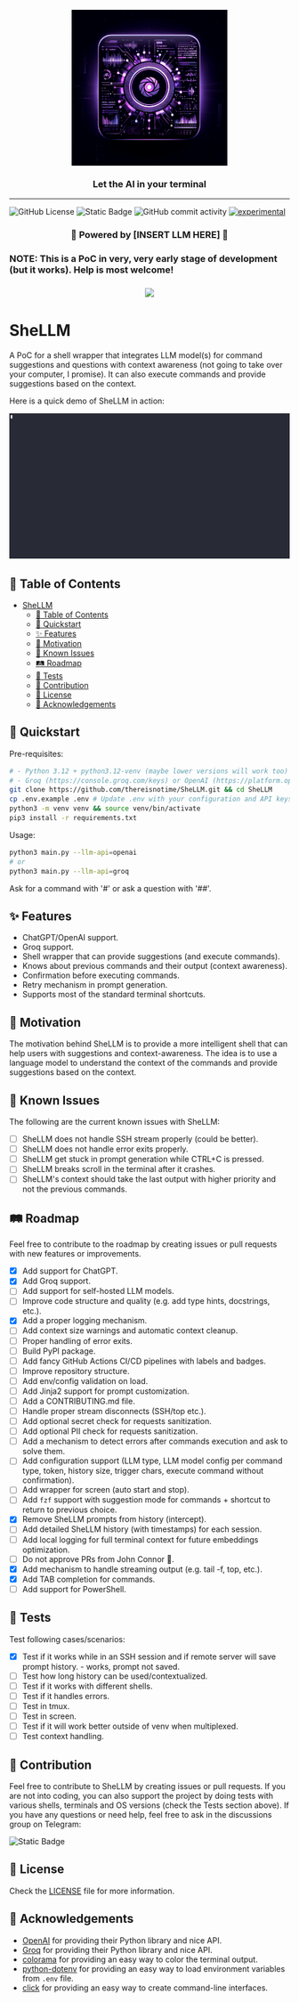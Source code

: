 <p align="center"><img align="center" width="280" src="./assets/icon.png"/></p>
<h3 align="center">Let the AI  in your terminal </h3>
<hr>

![GitHub License](https://img.shields.io/github/license/thereisnotime/SheLLM) ![Static Badge](https://img.shields.io/badge/https%3A%2F%2Ft.me%2F%2BIBtlo3xD-cs0NzVk?logo=telegram&label=Telegram%20Group)
 ![GitHub commit activity](https://img.shields.io/github/commit-activity/t/thereisnotime/SheLLM) [![experimental](http://badges.github.io/stability-badges/dist/experimental.svg)](http://github.com/badges/stability-badges)

<h3 align="center">🤖 Powered by [INSERT LLM HERE] 🤖</h3>

<h3>NOTE: This is a PoC in very, very early stage of development (but it works). Help is most welcome!<h3>

<p align="center">
  <a href="https://skillicons.dev">
    <img src="https://skillicons.dev/icons?i=bash,linux,py" />
  </a>
</p>

# SheLLM

A PoC for a shell wrapper that integrates LLM model(s) for command suggestions and questions with context awareness (not going to take over your computer, I promise).
It can also execute commands and provide suggestions based on the context.

Here is a quick demo of SheLLM in action:

![Demo01](./assets/demo01.gif)

## 📑 Table of Contents

- [SheLLM](#shellm)
  - [📑 Table of Contents](#-table-of-contents)
  - [🚀 Quickstart](#-quickstart)
  - [✨ Features](#-features)
  - [🎯 Motivation](#-motivation)
  - [🐞 Known Issues](#-known-issues)
  - [🛤️ Roadmap](#️-roadmap)
  - [🧪 Tests](#-tests)
  - [🤝 Contribution](#-contribution)
  - [📜 License](#-license)
  - [🙏 Acknowledgements](#-acknowledgements)

## 🚀 Quickstart

Pre-requisites:

```bash
# - Python 3.12 + python3.12-venv (maybe lower versions will work too)
# - Groq (https://console.groq.com/keys) or OpenAI (https://platform.openai.com/api-keys) API key
git clone https://github.com/thereisnotime/SheLLM.git && cd SheLLM
cp .env.example .env # Update .env with your configuration and API keys.
python3 -m venv venv && source venv/bin/activate
pip3 install -r requirements.txt
```

Usage:

```bash
python3 main.py --llm-api=openai
# or
python3 main.py --llm-api=groq
```

Ask for a command with '#' or ask a question with '##'.

## ✨ Features

- ChatGPT/OpenAI support.
- Groq support.
- Shell wrapper that can provide suggestions (and execute commands).
- Knows about previous commands and their output (context awareness).
- Confirmation before executing commands.
- Retry mechanism in prompt generation.
- Supports most of the standard terminal shortcuts.

## 🎯 Motivation

The motivation behind SheLLM is to provide a more intelligent shell that can help users with suggestions and context-awareness. The idea is to use a language model to understand the context of the commands and provide suggestions based on the context.


## 🐞 Known Issues

The following are the current known issues with SheLLM:

- [ ] SheLLM does not handle SSH stream properly (could be better).
- [ ] SheLLM does not handle error exits properly.
- [ ] SheLLM get stuck in prompt generation while CTRL+C is pressed.
- [ ] SheLLM breaks scroll in the terminal after it crashes.
- [ ] SheLLM's context should take the last output with higher priority and not the previous commands.

## 🛤️ Roadmap

Feel free to contribute to the roadmap by creating issues or pull requests with new features or improvements.

- [x] Add support for ChatGPT.
- [x] Add Groq support.
- [ ] Add support for self-hosted LLM models.
- [ ] Improve code structure and quality (e.g. add type hints, docstrings, etc.).
- [x] Add a proper logging mechanism.
- [ ] Add context size warnings and automatic context cleanup.
- [ ] Proper handling of error exits.
- [ ] Build PyPI package.
- [ ] Add fancy GitHub Actions CI/CD pipelines with labels and badges.
- [ ] Improve repository structure.
- [ ] Add env/config validation on load.
- [ ] Add Jinja2 support for prompt customization.
- [ ] Add a CONTRIBUTING.md file.
- [ ] Handle proper stream disconnects (SSH/top etc.).
- [ ] Add optional secret check for requests sanitization.
- [ ] Add optional PII check for requests sanitization.
- [ ] Add a mechanism to detect errors after commands execution and ask to solve them.
- [ ] Add configuration support (LLM type, LLM model config per command type, token, history size, trigger chars, execute command without confirmation).
- [ ] Add wrapper for screen (auto start and stop).
- [ ] Add `fzf` support with suggestion mode for commands + shortcut to return to previous choice.
- [x] Remove SheLLM prompts from history (intercept).
- [ ] Add detailed SheLLM history (with timestamps) for each session.
- [ ] Add local logging for full terminal context for future embeddings optimization.
- [ ] Do not approve PRs from John Connor 🤖.
- [x] Add mechanism to handle streaming output (e.g. tail -f, top, etc.).
- [x] Add TAB completion for commands.
- [ ] Add support for PowerShell.

## 🧪 Tests

Test following cases/scenarios:

- [x] Test if it works while in an SSH session and if remote server will save prompt history. - works, prompt not saved.
- [ ] Test how long history can be used/contextualized.
- [ ] Test if it works with different shells.
- [ ] Test if it handles errors.
- [ ] Test in tmux.
- [ ] Test in screen.
- [ ] Test if it will work better outside of venv when multiplexed.
- [ ] Test context handling.

## 🤝 Contribution

Feel free to contribute to SheLLM by creating issues or pull requests. If you are not into coding, you can also support the project by doing tests with various shells, terminals and OS versions (check the Tests section above). If you have any questions or need help, feel free to ask in the discussions group on Telegram:

![Static Badge](https://img.shields.io/badge/https%3A%2F%2Ft.me%2F%2BIBtlo3xD-cs0NzVk?style=flat&logo=telegram&label=Telegram%20Group&link=https%3A%2F%2Ft.me%2F%2BIBtlo3xD-cs0NzVk)

## 📜 License

Check the [LICENSE](LICENSE) file for more information.

## 🙏 Acknowledgements

- [OpenAI](https://openai.com) for providing their Python library and nice API.
- [Groq](https://groq.com) for providing their Python library and nice API.
- [colorama](https://pypi.org/project/colorama/) for providing an easy way to color the terminal output.
- [python-dotenv](https://pypi.org/project/python-dotenv/) for providing an easy way to load environment variables from `.env` file.
- [click](https://pypi.org/project/click/) for providing an easy way to create command-line interfaces.
